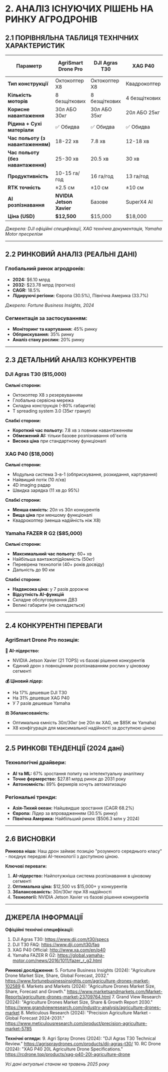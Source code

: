 # 2. АНАЛІЗ ІСНУЮЧИХ РІШЕНЬ НА РИНКУ АГРОДРОНІВ

## 2.1 ПОРІВНЯЛЬНА ТАБЛИЦЯ ТЕХНІЧНИХ ХАРАКТЕРИСТИК

| **Параметр** | **AgriSmart Drone Pro** | **DJI Agras T30** | **XAG P40** | **Yamaha FAZER R G2** |
|--------------|-------------------------|-------------------|-------------|----------------------|
| **Тип конструкції** | Октокоптер X8 | Октокоптер X8 | Квадрокоптер | Гелікоптер |
| **Кількість моторів** | 8 безщіткових | 8 безщіткових | 4 безщіткових | 1 ДВЗ (390cc) |
| **Корисне навантаження** | 30л АБО 30кг | 30л АБО 35кг | 20л АБО 25кг | 32л АБО 50кг |
| **Рідина + Сухі матеріали** | ✅ Обидва | ✅ Обидва | ✅ Обидва | ✅ Обидва |
| **Час польоту (з навантаженням)** | 18-22 хв | 7.8 хв | 12-18 хв | 60+ хв |
| **Час польоту (без навантаження)** | 25-30 хв | 20.5 хв | 30 хв | 90+ хв |
| **Продуктивність** | 10-15 га/год | 16 га/год | 13 га/год | 16+ га/год |
| **RTK точність** | ±2.5 см | ±10 см | ±10 см | RTK DGPS |
| **AI розпізнавання** | **NVIDIA Jetson Xavier** | Базове | SuperX4 AI | Немає |
| **Ціна (USD)** | **$12,500** | $15,000 | $18,000 | $85,000 |

*Джерела: DJI офіційні специфікації, XAG технічна документація, Yamaha Motor пресрелізи*

---

## 2.2 РИНКОВИЙ АНАЛІЗ (РЕАЛЬНІ ДАНІ)

### **Глобальний ринок агродронів:**
- **2024:** $6.10 млрд 
- **2032:** $23.78 млрд (прогноз)
- **CAGR:** 18.5% 
- **Лідируючі регіони:** Європа (30.5%), Північна Америка (33.7%)

*Джерело: Fortune Business Insights, 2024*

### **Сегментація за застосуванням:**
- **Моніторинг та картування:** 45% ринку
- **Обприскування:** 35% ринку  
- **Аналіз стану рослин:** 20% ринку

---

## 2.3 ДЕТАЛЬНИЙ АНАЛІЗ КОНКУРЕНТІВ

### **DJI Agras T30** ($15,000)
**Сильні сторони:**
- Октокоптер X8 з резервуванням
- Глобальна сервісна мережа
- Складна конструкція (-80% габаритів)
- T spreading system 3.0 (35кг гранул)

**Слабкі сторони:**
- **Короткий час польоту:** 7.8 хв з повним навантаженням
- **Обмежений AI:** тільки базове розпізнавання об'єктів
- **Висока ціна** при стандартному функціоналі

### **XAG P40** ($18,000)
**Сильні сторони:**
- Модульна система 3-в-1 (обприскування, розкидання, картування)
- Найвищий потік (10 л/хв)
- 4D imaging радар
- Швидка зарядка (11 хв до 95%)

**Слабкі сторони:**
- **Менша ємність:** 20л vs 30л конкурентів
- **Вища ціна** при меншому функціоналі
- Квадрокоптер (менша надійність ніж X8)

### **Yamaha FAZER R G2** ($85,000)
**Сильні сторони:**
- **Максимальний час польоту:** 60+ хв
- Найбільша вантажопідйомність (50кг)
- Перевірена технологія (40+ років досвіду)
- Дальність до 90 км

**Слабкі сторони:**
- **Надвисока ціна:** у 7 разів дорожче
- **Відсутність AI-функцій**
- Складне обслуговування ДВЗ
- Великі габарити (не складається)

---

## 2.4 КОНКУРЕНТНІ ПЕРЕВАГИ

### **AgriSmart Drone Pro позиція:**

**🧠 AI-лідерство:**
- NVIDIA Jetson Xavier (21 TOPS) vs базові рішення конкурентів
- Єдиний дрон з повноцінним розпізнаванням рослин у ціновому сегменті

**💰 Ціновий лідер:**
- На 17% дешевше DJI T30
- На 31% дешевше XAG P40  
- У 7 разів дешевше Yamaha

**⚖️ Збалансованість:**
- Оптимальна ємність 30л/30кг (не 20л як XAG, не $85K як Yamaha)
- X8 конфігурація для максимальної надійності за доступною ціною

---

## 2.5 РИНКОВІ ТЕНДЕНЦІЇ (2024 дані)

### **Технологічні драйвери:**
- **AI та ML:** 67% зростання попиту на інтелектуальну аналітику
- **Точне фермерство:** $27.81 млрд ринок до 2031 року
- **Автономність:** 89% фермерів хочуть автоматизацію

### **Регіональні тренди:**
- **Азія-Тихий океан:** Найшвидше зростання (CAGR 68.2%)
- **Європа:** Лідер за впровадженням (30.5% ринку)
- **Північна Америка:** Найбільший ринок ($506.3 млн у 2024)

---

## 2.6 ВИСНОВКИ

**Ринкова ніша:** Наш дрон займає позицію "розумного середнього класу" - поєднує передові AI-технології з доступною ціною.

**Ключові переваги:**
1. **AI-лідерство:** Найпотужніша система розпізнавання в ціновому сегменті
2. **Оптимальна ціна:** $12,500 vs $15,000+ у конкурентів
3. **Збалансованість:** 30л/30кг при X8 надійності 
4. **Технології:** NVIDIA Jetson Xavier vs базові рішення конкурентів

---

## ДЖЕРЕЛА ІНФОРМАЦІЇ

**Офіційні технічні специфікації:**
1. DJI Agras T30: https://www.dji.com/t30/specs
2. DJI T30 FAQ: https://www.dji.com/t30/faq  
3. XAG P40 Official: http://www.xa.com/en/p40
4. Yamaha FAZER R G2: https://global.yamaha-motor.com/news/2016/1011/fazer_r_g2.html

**Ринкові дослідження:**
5. Fortune Business Insights (2024): "Agriculture Drone Market Size, Share, Global Forecast, 2032." https://www.fortunebusinessinsights.com/agriculture-drones-market-102589
6. Markets and Markets (2024): "Agriculture Drones Market Size, Share, Forecast and Growth." https://www.marketsandmarkets.com/Market-Reports/agriculture-drones-market-23709764.html
7. Grand View Research (2024): "Agriculture Drones Market Size, Share & Growth Report 2030." https://www.grandviewresearch.com/industry-analysis/agriculture-drones-market
8. Meticulous Research (2024): "Precision Agriculture Market - Global Forecast 2024-2031." https://www.meticulousresearch.com/product/precision-agriculture-market-5785

**Технічні огляди:**
9. Agri Spray Drones (2024): "DJI Agras T30 Technical Review." https://agrispraydrones.com/products/dji-agras-t30/
10. RC Drone (2024): "XAG P40 20L Agriculture Drone Specifications." https://rcdrone.top/products/xag-p40-20l-agriculture-drone

*Усі дані актуальні станом на травень 2025 року*